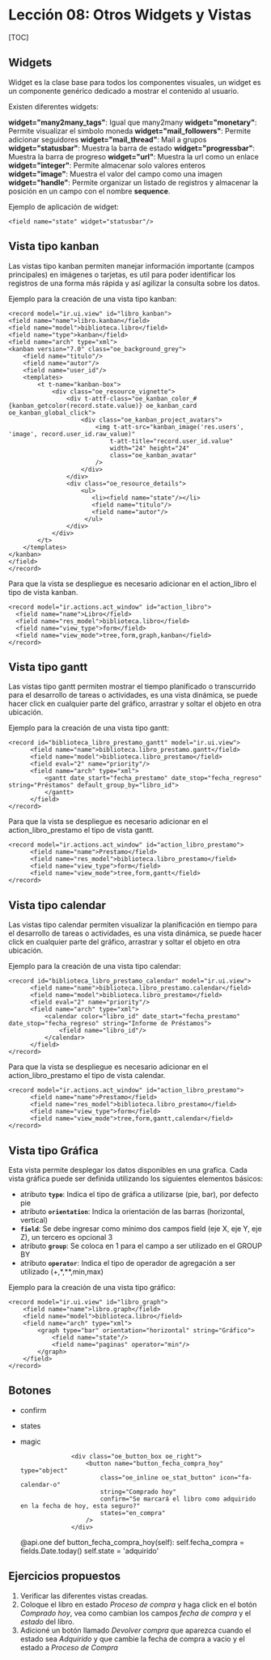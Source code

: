 Lección 08: Otros Widgets y Vistas
==================================

[TOC]

Widgets
-------

Widget es la clase base para todos los componentes visuales, un widget es un componente genérico dedicado a mostrar el contenido al usuario.

Existen diferentes widgets:

**widget="many2many_tags"**: Igual que many2many
**widget="monetary"**: Permite visualizar el simbolo moneda
**widget="mail_followers"**: Permite adicionar seguidores
**widget="mail_thread"**: Mail a grupos
**widget="statusbar"**: Muestra la barra de estado
**widget="progressbar"**: Muestra la barra de progreso
**widget="url"**: Muestra la url como un enlace
**widget="integer"**: Permite almacenar solo valores enteros
**widget="image"**: Muestra el valor del campo como una imagen
**widget="handle"**: Permite organizar un listado de registros y almacenar la posición en un campo con el nombre **sequence**.

Ejemplo de aplicación de widget:

	<field name="state" widget="statusbar"/>


Vista tipo kanban
-----------------

Las vistas tipo kanban permiten manejar información importante (campos principales) en imágenes o tarjetas, es util para poder identificar los registros de una forma más rápida y así agilizar la consulta sobre los datos.

Ejemplo para la creación de una vista tipo kanban:

	<record model="ir.ui.view" id="libro_kanban">
	<field name="name">libro.kanban</field>
	<field name="model">biblioteca.libro</field>
	<field name="type">kanban</field>
	<field name="arch" type="xml">
	<kanban version="7.0" class="oe_background_grey">
		<field name="titulo"/>
		<field name="autor"/>
		<field name="user_id"/>
		<templates>
			<t t-name="kanban-box">
				<div class="oe_resource_vignette">
					<div t-attf-class="oe_kanban_color_#{kanban_getcolor(record.state.value)} oe_kanban_card oe_kanban_global_click">
						<div class="oe_kanban_project_avatars">
							<img t-att-src="kanban_image('res.users', 'image', record.user_id.raw_value)"
								t-att-title="record.user_id.value"
								width="24" height="24"
								class="oe_kanban_avatar"
							/>
						</div>
					</div>
					<div class="oe_resource_details">
						<ul>
						   <li><field name="state"/></li>
						   <field name="titulo"/>
						   <field name="autor"/>
						 </ul>
					</div>
				</div>
			</t>
		</templates>
	</kanban>
	</field>
	</record>

Para que la vista se despliegue es necesario adicionar en el action_libro el tipo de vista kanban.

	<record model="ir.actions.act_window" id="action_libro">
	  <field name="name">Libro</field>
	  <field name="res_model">biblioteca.libro</field>
	  <field name="view_type">form</field>
	  <field name="view_mode">tree,form,graph,kanban</field>
	</record>


Vista tipo gantt
----------------

Las vistas tipo gantt permiten mostrar el tiempo planificado o transcurrido para el desarrollo de tareas o actividades, es una vista dinámica, se puede hacer click en cualquier parte del gráfico, arrastrar y soltar el objeto en otra ubicación.


Ejemplo para la creación de una vista tipo gantt:

	<record id="biblioteca_libro_prestamo_gantt" model="ir.ui.view">
		  <field name="name">biblioteca.libro_prestamo.gantt</field>
		  <field name="model">biblioteca.libro_prestamo</field>
		  <field eval="2" name="priority"/>
		  <field name="arch" type="xml">
			  <gantt date_start="fecha_prestamo" date_stop="fecha_regreso" string="Préstamos" default_group_by="libro_id">
			  </gantt>
		  </field>
	</record>

Para que la vista se despliegue es necesario adicionar en el action_libro_prestamo el tipo de vista gantt.

	<record model="ir.actions.act_window" id="action_libro_prestamo">
		  <field name="name">Prestamo</field>
		  <field name="res_model">biblioteca.libro_prestamo</field>
		  <field name="view_type">form</field>
		  <field name="view_mode">tree,form,gantt</field>
	</record>

Vista tipo calendar
-------------------

Las vistas tipo calendar permiten visualizar la planificación en tiempo para el desarrollo de tareas o actividades, es una vista dinámica, se puede hacer click en cualquier parte del gráfico, arrastrar y soltar el objeto en otra ubicación.

Ejemplo para la creación de una vista tipo calendar:

	<record id="biblioteca_libro_prestamo_calendar" model="ir.ui.view">
		  <field name="name">biblioteca.libro_prestamo.calendar</field>
		  <field name="model">biblioteca.libro_prestamo</field>
		  <field eval="2" name="priority"/>
		  <field name="arch" type="xml">
			  <calendar color="libro_id" date_start="fecha_prestamo" date_stop="fecha_regreso" string="Informe de Préstamos">
				  <field name="libro_id"/>
			  </calendar>
		  </field>
	</record>

Para que la vista se despliegue es necesario adicionar en el action_libro_prestamo el tipo de vista calendar.

	<record model="ir.actions.act_window" id="action_libro_prestamo">
		  <field name="name">Prestamo</field>
		  <field name="res_model">biblioteca.libro_prestamo</field>
		  <field name="view_type">form</field>
		  <field name="view_mode">tree,form,gantt,calendar</field>
	</record>


Vista tipo Gráfica
------------------

Esta vista permite desplegar los datos disponibles en una grafica. Cada vista gráfica puede ser definida utilizando los siguientes elementos básicos:

* atributo **`type`**: Indica el tipo de gráfica a utilizarse (pie, bar), por defecto pie
* atributo **`orientation`**: Indica la orientación de las barras (horizontal, vertical)
* **`field`**: Se debe ingresar como mínimo dos campos field (eje X, eje Y, eje Z), un tercero es opcional 3
* atributo **`group`**: Se coloca en 1 para el campo a ser utilizado en el GROUP BY
* atributo **`operator`**: Indica el tipo de operador de agregación a ser utilizado (+,*,**,min,max)

Ejemplo para la creación de una vista tipo gráfico:

    <record model="ir.ui.view" id="libro_graph">
        <field name="name">libro.graph</field>
        <field name="model">biblioteca.libro</field>
        <field name="arch" type="xml">
            <graph type="bar" orientation="horizontal" string="Gráfico">
                <field name="state"/>
                <field name="paginas" operator="min"/>
            </graph>
        </field>
    </record>

Botones
-------
- confirm
- states
- magic

                    <div class="oe_button_box oe_right">
                        <button name="button_fecha_compra_hoy" type="object" 
                            class="oe_inline oe_stat_button" icon="fa-calendar-o"
                            string="Comprado hoy"
                            confirm="Se marcará el libro como adquirido en la fecha de hoy, esta seguro?"
                            states="en_compra"
                        />
                    </div>

    @api.one
    def button_fecha_compra_hoy(self):
        self.fecha_compra = fields.Date.today()
        self.state = 'adquirido'


Ejercicios propuestos
---------------------

1. Verificar las diferentes vistas creadas.
1. Coloque el libro en estado *Proceso de compra* y haga click en el botón *Comprado hoy*, vea como cambian los campos *fecha de compra* y el *estado* del libro.
1. Adicioné un botón llamado *Devolver compra* que aparezca cuando el estado sea *Adquirido* y que cambie la fecha de compra a vacio y el estado a *Proceso de Compra*

